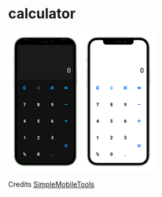 # calculator


![Calcultor](https://github.com/ulagapandi2upms/calculator/blob/master/screenshot/calculator.png)



Credits
  [SimpleMobileTools](https://github.com/SimpleMobileTools/Simple-Calculator)

